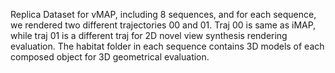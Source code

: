 Replica Dataset for vMAP, including 8 sequences, and for each sequence, we rendered two different trajectories 00 and 01. 
Traj 00 is same as iMAP, while traj 01 is a different traj for 2D novel view synthesis rendering evaluation. 
The habitat folder in each sequence contains 3D models of each composed object for 3D geometrical evaluation.